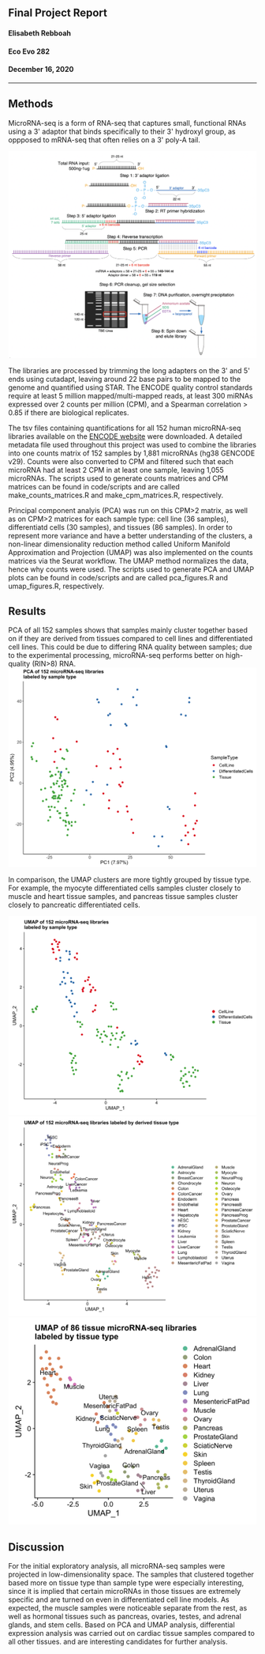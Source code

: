 ##  Final Project Report
#### Elisabeth Rebboah
#### Eco Evo 282
#### December 16, 2020
***
## Methods
MicroRNA-seq is a form of RNA-seq that captures small, functional RNAs using a 3' adaptor that binds specifically to their 3' hydroxyl group, as oppposed to mRNA-seq that often relies on a 3' poly-A tail.

![Figure 1](fig1_experimentOverview.png)

The libraries are processed by trimming the long adapters on the 3' and 5' ends using cutadapt, leaving around 22 base pairs to be mapped to the genome and quantified using STAR. The ENCODE quality control standards require at least 5 million mapped/multi-mapped reads, at least 300 miRNAs expressed over 2 counts per million (CPM), and a Spearman correlation > 0.85 if there are biological replicates.

The tsv files containing quantifications for all 152 human microRNA-seq libraries available on the [ENCODE website](https://www.encodeproject.org/matrix/?type=Experiment&status=released&perturbed=false&assay_title=microRNA-seq&replicates.library.biosample.donor.organism.scientific_name=Homo+sapiens&award.rfa=ENCODE3&award.rfa=ENCODE4&perturbed=true&status=submitted) were downloaded. A detailed metadata file used throughout this project was used to combine the libraries into one counts matrix of 152 samples by 1,881 microRNAs (hg38 GENCODE v29). Counts were also converted to CPM and filtered such that each microRNA had at least 2 CPM in at least one sample, leaving 1,055 microRNAs. The scripts used to generate counts matrices and CPM matrices can be found in code/scripts and are called make_counts_matrices.R and make_cpm_matrices.R, respectively. 

Principal component analyis (PCA) was run on this CPM>2 matrix, as well as on CPM>2 matrices for each sample type: cell line (36 samples), differentiatd cells (30 samples), and tissues (86 samples). In order to represent more variance and have a better understanding of the clusters, a non-linear dimensionality reduction method called Uniform Manifold Approximation and Projection (UMAP) was also implemented on the counts matrices via the Seurat workflow. The UMAP method normalizes the data, hence why counts were used. The scripts used to generate PCA and UMAP plots can be found in code/scripts and are called pca_figures.R and umap_figures.R, respectively.      


## Results
PCA of all 152 samples shows that samples mainly cluster together based on if they are derived from tissues compared to cell lines and differentiated cell lines. This could be due to differing RNA quality between samples; due to the experimental processing, microRNA-seq performs better on high-quality (RIN>8) RNA. 
![PCA all samples](pca_log2cpmGreaterthan2_allSamples_SampleType.png)

In comparison, the UMAP clusters are more tightly grouped by tissue type. For example, the myocyte differentiated cells samples cluster closely to muscle and heart tissue samples, and pancreas tissue samples cluster closely to pancreatic differentiated cells.

![UMAP all samples](umap_SampleType_allSamples.png)
![UMAP all samples labeled by tissue type](umap_TissueType_allSamples.png)
![UMAP tissue samples only](umap_TissueType_Tissues.png)

## Discussion
For the initial exploratory analysis, all microRNA-seq samples were projected in low-dimensionality space. The samples that clustered together based more on tissue type than sample type were especially interesting, since it is implied that certain microRNAs in those tissues are extremely specific and are turned on even in differentiated cell line models. As expected, the muscle samples were noticeable separate from the rest, as well as hormonal tissues such as pancreas, ovaries, testes, and adrenal glands, and stem cells. Based on PCA and UMAP analysis, differential expression analysis was carried out on cardiac tissue samples compared to all other tissues.  and are interesting candidates for further analysis.
